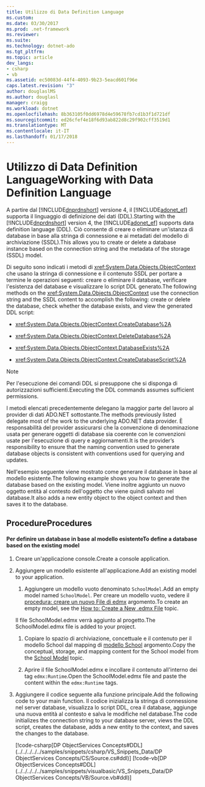 ```yaml
---
title: Utilizzo di Data Definition Language
ms.custom: 
ms.date: 03/30/2017
ms.prod: .net-framework
ms.reviewer: 
ms.suite: 
ms.technology: dotnet-ado
ms.tgt_pltfrm: 
ms.topic: article
dev_langs:
- csharp
- vb
ms.assetid: ec50083d-44f4-4093-9b23-5eacd601f96e
caps.latest.revision: "3"
author: douglaslMS
ms.author: douglasl
manager: craigg
ms.workload: dotnet
ms.openlocfilehash: 8b363105f0dd6978d4e59678fb7cd1b3f1d721df
ms.sourcegitcommit: ed26cfef4e18f6d93ab822d8c29f902cff3519d1
ms.translationtype: MT
ms.contentlocale: it-IT
ms.lasthandoff: 01/17/2018
---
```

# <a name="working-with-data-definition-language"></a><span data-ttu-id="2b47e-102">Utilizzo di Data Definition Language</span><span class="sxs-lookup"><span data-stu-id="2b47e-102">Working with Data Definition Language</span></span>
<span data-ttu-id="2b47e-103">A partire dal [!INCLUDE[dnprdnshort](../../../../../includes/dnprdnshort-md.md)] versione 4, il [!INCLUDE[adonet_ef](../../../../../includes/adonet-ef-md.md)] supporta il linguaggio di definizione dei dati (DDL).</span><span class="sxs-lookup"><span data-stu-id="2b47e-103">Starting with the [!INCLUDE[dnprdnshort](../../../../../includes/dnprdnshort-md.md)] version 4, the [!INCLUDE[adonet_ef](../../../../../includes/adonet-ef-md.md)] supports data definition language (DDL).</span></span> <span data-ttu-id="2b47e-104">Ciò consente di creare o eliminare un'istanza di database in base alla stringa di connessione e ai metadati del modello di archiviazione (SSDL).</span><span class="sxs-lookup"><span data-stu-id="2b47e-104">This allows you to create or delete a database instance based on the connection string and the metadata of the storage (SSDL) model.</span></span>  
  
 <span data-ttu-id="2b47e-105">Di seguito sono indicati i metodi di <xref:System.Data.Objects.ObjectContext> che usano la stringa di connessione e il contenuto SSDL per portare a termine le operazioni seguenti: creare o eliminare il database, verificare l'esistenza del database e visualizzare lo script DDL generato.</span><span class="sxs-lookup"><span data-stu-id="2b47e-105">The following methods on the <xref:System.Data.Objects.ObjectContext> use the connection string and the SSDL content to accomplish the following: create or delete the database, check whether the database exists, and view the generated DDL script:</span></span>  
  
-   <xref:System.Data.Objects.ObjectContext.CreateDatabase%2A>  
  
-   <xref:System.Data.Objects.ObjectContext.DeleteDatabase%2A>  
  
-   <xref:System.Data.Objects.ObjectContext.DatabaseExists%2A>  
  
-   <xref:System.Data.Objects.ObjectContext.CreateDatabaseScript%2A>  
  
> [!NOTE]
>  <span data-ttu-id="2b47e-106">Per l'esecuzione dei comandi DDL si presuppone che si disponga di autorizzazioni sufficienti.</span><span class="sxs-lookup"><span data-stu-id="2b47e-106">Executing the DDL commands assumes sufficient permissions.</span></span>  
  
 <span data-ttu-id="2b47e-107">I metodi elencati precedentemente delegano la maggior parte del lavoro al provider di dati ADO.NET sottostante.</span><span class="sxs-lookup"><span data-stu-id="2b47e-107">The methods previously listed delegate most of the work to the underlying ADO.NET data provider.</span></span> <span data-ttu-id="2b47e-108">È responsabilità del provider assicurarsi che la convenzione di denominazione usata per generare oggetti di database sia coerente con le convenzioni usate per l'esecuzione di query e aggiornamenti.</span><span class="sxs-lookup"><span data-stu-id="2b47e-108">It is the provider’s responsibility to ensure that the naming convention used to generate database objects is consistent with conventions used for querying and updates.</span></span>  
  
 <span data-ttu-id="2b47e-109">Nell'esempio seguente viene mostrato come generare il database in base al modello esistente.</span><span class="sxs-lookup"><span data-stu-id="2b47e-109">The following example shows you how to generate the database based on the existing model.</span></span> <span data-ttu-id="2b47e-110">Viene inoltre aggiunto un nuovo oggetto entità al contesto dell'oggetto che viene quindi salvato nel database.</span><span class="sxs-lookup"><span data-stu-id="2b47e-110">It also adds a new entity object to the object context and then saves it to the database.</span></span>  
  
## <a name="procedures"></a><span data-ttu-id="2b47e-111">Procedure</span><span class="sxs-lookup"><span data-stu-id="2b47e-111">Procedures</span></span>  
  
#### <a name="to-define-a-database-based-on-the-existing-model"></a><span data-ttu-id="2b47e-112">Per definire un database in base al modello esistente</span><span class="sxs-lookup"><span data-stu-id="2b47e-112">To define a database based on the existing model</span></span>  
  
1.  <span data-ttu-id="2b47e-113">Creare un'applicazione console.</span><span class="sxs-lookup"><span data-stu-id="2b47e-113">Create a console application.</span></span>  
  
2.  <span data-ttu-id="2b47e-114">Aggiungere un modello esistente all'applicazione.</span><span class="sxs-lookup"><span data-stu-id="2b47e-114">Add an existing model to your application.</span></span>  
  
    1.  <span data-ttu-id="2b47e-115">Aggiungere un modello vuoto denominato `SchoolModel`.</span><span class="sxs-lookup"><span data-stu-id="2b47e-115">Add an empty model named `SchoolModel`.</span></span> <span data-ttu-id="2b47e-116">Per creare un modello vuoto, vedere il [procedura: creare un nuovo File di edmx](http://msdn.microsoft.com/en-us/beb8189e-e51c-4051-839c-9902c224abf2) argomento.</span><span class="sxs-lookup"><span data-stu-id="2b47e-116">To create an empty model, see the [How to: Create a New .edmx File](http://msdn.microsoft.com/en-us/beb8189e-e51c-4051-839c-9902c224abf2) topic.</span></span>  
  
     <span data-ttu-id="2b47e-117">Il file SchoolModel.edmx verrà aggiunto al progetto.</span><span class="sxs-lookup"><span data-stu-id="2b47e-117">The SchoolModel.edmx file is added to your project.</span></span>  
  
    1.  <span data-ttu-id="2b47e-118">Copiare lo spazio di archiviazione, concettuale e il contenuto per il modello School dal mapping di [modello School](http://msdn.microsoft.com/en-us/859a9587-81ea-4a45-9bc0-f8d330e1adac) argomento.</span><span class="sxs-lookup"><span data-stu-id="2b47e-118">Copy the conceptual, storage, and mapping content for the School model from the [School Model](http://msdn.microsoft.com/en-us/859a9587-81ea-4a45-9bc0-f8d330e1adac) topic.</span></span>  
  
    2.  <span data-ttu-id="2b47e-119">Aprire il file SchoolModel.edmx e incollare il contenuto all'interno dei tag `edmx:Runtime`.</span><span class="sxs-lookup"><span data-stu-id="2b47e-119">Open the SchoolModel.edmx file and paste the content within the `edmx:Runtime` tags.</span></span>  
  
3.  <span data-ttu-id="2b47e-120">Aggiungere il codice seguente alla funzione principale.</span><span class="sxs-lookup"><span data-stu-id="2b47e-120">Add the following code to your main function.</span></span> <span data-ttu-id="2b47e-121">Il codice inizializza la stringa di connessione nel server database, visualizza lo script DDL, crea il database, aggiunge una nuova entità al contesto e salva le modifiche nel database.</span><span class="sxs-lookup"><span data-stu-id="2b47e-121">The code initializes the connection string to your database server, views the DDL script, creates the database, adds a new entity to the context, and saves the changes to the database.</span></span>  
  
     [!code-csharp[DP ObjectServices Concepts#DDL](../../../../../samples/snippets/csharp/VS_Snippets_Data/DP ObjectServices Concepts/CS/Source.cs#ddl)]
     [!code-vb[DP ObjectServices Concepts#DDL](../../../../../samples/snippets/visualbasic/VS_Snippets_Data/DP ObjectServices Concepts/VB/Source.vb#ddl)]
